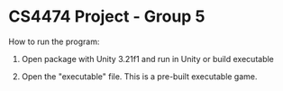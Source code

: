 
# CS4474 Project - Group 5

How to run the program:

1. Open package with Unity 3.21f1 and run in Unity or build executable

2. Open the "executable" file. This is a pre-built executable game.

    
